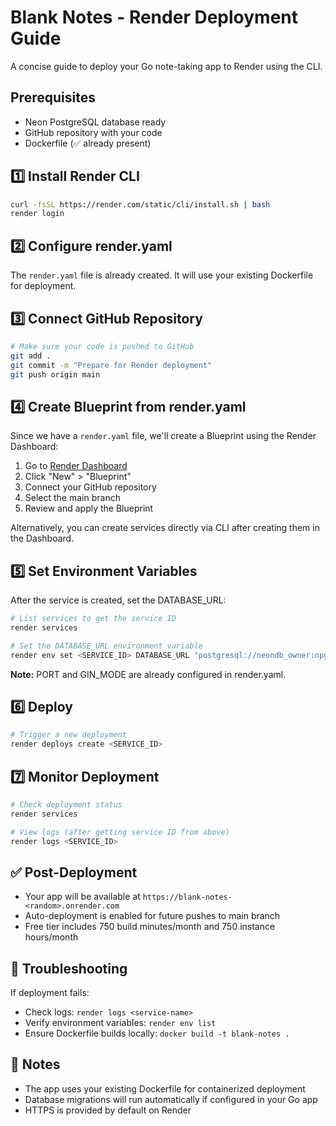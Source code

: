 # Blank Notes - Render Deployment Guide

A concise guide to deploy your Go note-taking app to Render using the CLI.

## Prerequisites
- Neon PostgreSQL database ready
- GitHub repository with your code
- Dockerfile (✅ already present)

## 1️⃣ Install Render CLI

```bash
curl -fsSL https://render.com/static/cli/install.sh | bash
render login
```

## 2️⃣ Configure render.yaml

The `render.yaml` file is already created. It will use your existing Dockerfile for deployment.

## 3️⃣ Connect GitHub Repository

```bash
# Make sure your code is pushed to GitHub
git add .
git commit -m "Prepare for Render deployment"
git push origin main
```

## 4️⃣ Create Blueprint from render.yaml

Since we have a `render.yaml` file, we'll create a Blueprint using the Render Dashboard:

1. Go to [Render Dashboard](https://dashboard.render.com/)
2. Click "New" > "Blueprint"
3. Connect your GitHub repository
4. Select the main branch
5. Review and apply the Blueprint

Alternatively, you can create services directly via CLI after creating them in the Dashboard.

## 5️⃣ Set Environment Variables

After the service is created, set the DATABASE_URL:

```bash
# List services to get the service ID
render services

# Set the DATABASE_URL environment variable
render env set <SERVICE_ID> DATABASE_URL "postgresql://neondb_owner:npg_5xKJhCrMW7IN@ep-shy-brook-a2syeamk-pooler.eu-central-1.aws.neon.tech/blank-db?sslmode=require&channel_binding=require"
```

**Note:** PORT and GIN_MODE are already configured in render.yaml.

## 6️⃣ Deploy

```bash
# Trigger a new deployment
render deploys create <SERVICE_ID>
```

## 7️⃣ Monitor Deployment

```bash
# Check deployment status
render services

# View logs (after getting service ID from above)
render logs <SERVICE_ID>
```

## ✅ Post-Deployment

- Your app will be available at `https://blank-notes-<random>.onrender.com`
- Auto-deployment is enabled for future pushes to main branch
- Free tier includes 750 build minutes/month and 750 instance hours/month

## 🔧 Troubleshooting

If deployment fails:
- Check logs: `render logs <service-name>`
- Verify environment variables: `render env list`
- Ensure Dockerfile builds locally: `docker build -t blank-notes .`

## 📝 Notes

- The app uses your existing Dockerfile for containerized deployment
- Database migrations will run automatically if configured in your Go app
- HTTPS is provided by default on Render